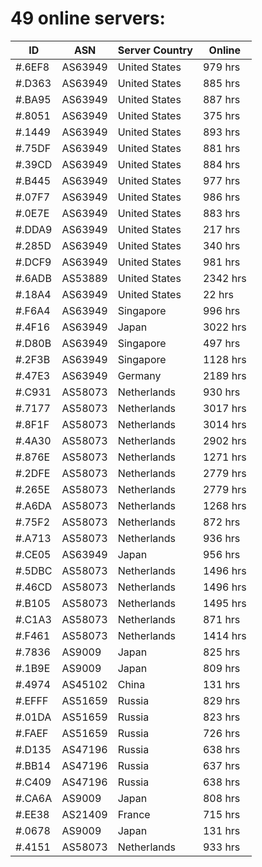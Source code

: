 # 49 online servers:

| ID | ASN | Server Country | Online |
| ------ | ------ | ------ | ------ |
| #.6EF8 | AS63949 | United States | 979 hrs |
| #.D363 | AS63949 | United States | 885 hrs |
| #.BA95 | AS63949 | United States | 887 hrs |
| #.8051 | AS63949 | United States | 375 hrs |
| #.1449 | AS63949 | United States | 893 hrs |
| #.75DF | AS63949 | United States | 881 hrs |
| #.39CD | AS63949 | United States | 884 hrs |
| #.B445 | AS63949 | United States | 977 hrs |
| #.07F7 | AS63949 | United States | 986 hrs |
| #.0E7E | AS63949 | United States | 883 hrs |
| #.DDA9 | AS63949 | United States | 217 hrs |
| #.285D | AS63949 | United States | 340 hrs |
| #.DCF9 | AS63949 | United States | 981 hrs |
| #.6ADB | AS53889 | United States | 2342 hrs |
| #.18A4 | AS63949 | United States | 22 hrs |
| #.F6A4 | AS63949 | Singapore | 996 hrs |
| #.4F16 | AS63949 | Japan | 3022 hrs |
| #.D80B | AS63949 | Singapore | 497 hrs |
| #.2F3B | AS63949 | Singapore | 1128 hrs |
| #.47E3 | AS63949 | Germany | 2189 hrs |
| #.C931 | AS58073 | Netherlands | 930 hrs |
| #.7177 | AS58073 | Netherlands | 3017 hrs |
| #.8F1F | AS58073 | Netherlands | 3014 hrs |
| #.4A30 | AS58073 | Netherlands | 2902 hrs |
| #.876E | AS58073 | Netherlands | 1271 hrs |
| #.2DFE | AS58073 | Netherlands | 2779 hrs |
| #.265E | AS58073 | Netherlands | 2779 hrs |
| #.A6DA | AS58073 | Netherlands | 1268 hrs |
| #.75F2 | AS58073 | Netherlands | 872 hrs |
| #.A713 | AS58073 | Netherlands | 936 hrs |
| #.CE05 | AS63949 | Japan | 956 hrs |
| #.5DBC | AS58073 | Netherlands | 1496 hrs |
| #.46CD | AS58073 | Netherlands | 1496 hrs |
| #.B105 | AS58073 | Netherlands | 1495 hrs |
| #.C1A3 | AS58073 | Netherlands | 871 hrs |
| #.F461 | AS58073 | Netherlands | 1414 hrs |
| #.7836 | AS9009 | Japan | 825 hrs |
| #.1B9E | AS9009 | Japan | 809 hrs |
| #.4974 | AS45102 | China | 131 hrs |
| #.EFFF | AS51659 | Russia | 829 hrs |
| #.01DA | AS51659 | Russia | 823 hrs |
| #.FAEF | AS51659 | Russia | 726 hrs |
| #.D135 | AS47196 | Russia | 638 hrs |
| #.BB14 | AS47196 | Russia | 637 hrs |
| #.C409 | AS47196 | Russia | 638 hrs |
| #.CA6A | AS9009 | Japan | 808 hrs |
| #.EE38 | AS21409 | France | 715 hrs |
| #.0678 | AS9009 | Japan | 131 hrs |
| #.4151 | AS58073 | Netherlands | 933 hrs |

